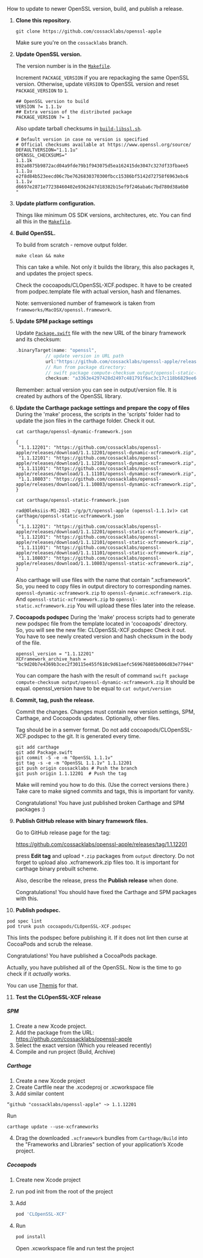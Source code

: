 How to update to newer OpenSSL version, build, and publish a release.

1. **Clone this repository.**

   ```shell
   git clone https://github.com/cossacklabs/openssl-apple
   ```

   Make sure you're on the `cossacklabs` branch.

2. **Update OpenSSL version.**

   The version number is in the [`Makefile`](Makefile).

   Increment `PACKAGE_VERSION` if you are repackaging the same OpenSSL version.
   Otherwise, update `VERSION` to OpenSSL version and reset `PACKAGE_VERSION` to `1`.

   ```
   ## OpenSSL version to build
   VERSION ?= 1.1.1v
   ## Extra version of the distributed package
   PACKAGE_VERSION ?= 1
   ```

   Also update tarball checksums in [`build-libssl.sh`](build-libssl.sh).
   ```
   # Default version in case no version is specified
   # Official checksums available at https://www.openssl.org/source/
   DEFAULTVERSION="1.1.1u"
   OPENSSL_CHECKSUMS="
   1.1.1k 892a0875b9872acd04a9fde79b1f943075d5ea162415de3047c327df33fbaee5
   1.1.1u e2f8d84b523eecd06c7be7626830370300fbcc15386bf5142d72758f6963ebc6
   1.1.1v d6697e2871e77238460402e9362d47d18382b15ef9f246aba6c7bd780d38a6b0
   "
   ```

3. **Update platform configuration.**

   Things like minimum OS SDK versions, architectures, etc.
   You can find all this in the [`Makefile`](Makefile).

4. **Build OpenSSL.**

   To build from scratch - remove output folder.

   ```shell
   make clean && make
   ```

   This can take a while.
   Not only it builds the library, this also packages it,
   and updates the project specs.

   Check the cocoapods/CLOpenSSL-XCF.podspec. It have to be created from podpec.template file with actual version, hash and filenames.

   Note: semversioned number of framework is taken from ```frameworks/MacOSX/openssl.framework```.


5. **Update SPM package settings**

	 Update [`Package.swift`](Package.swift) file with the new URL of the binary framework and its checksum:

   ```swift
   .binaryTarget(name: "openssl",
              // update version in URL path
              url:"https://github.com/cossacklabs/openssl-apple/releases/download/1.1.12201/openssl-static-xcframework.zip",
              // Run from package directory:
              // swift package compute-checksum output/openssl-static-xcframework.zip
              checksum: "a3363e4297428d2497c481791f6ac3c17c118b6829ee6246781efe0a3593ae16"),
   ```
   Remember: actual version you can see in output/version file. It is created by authors of the OpenSSL library.

6. **Update the Carthage package settings and prepare the copy of files**
   During the 'make' process, the scripts in the 'scripts' folder had to update the json files in the carthage folder. Check it out.

   `cat carthage/openssl-dynamic-framework.json`
   ```
   {
    "1.1.12201": "https://github.com/cossacklabs/openssl-apple/releases/download/1.1.12201/openssl-dynamic-xcframework.zip",
    "1.1.12101": "https://github.com/cossacklabs/openssl-apple/releases/download/1.1.12101/openssl-dynamic-xcframework.zip",
    "1.1.11101": "https://github.com/cossacklabs/openssl-apple/releases/download/1.1.11101/openssl-dynamic-xcframework.zip",
    "1.1.10803": "https://github.com/cossacklabs/openssl-apple/releases/download/1.1.10803/openssl-dynamic-xcframework.zip",
   }
   ```

   `cat carthage/openssl-static-framework.json`
   ```
   rad@Oleksiis-M1-2021 ~/g/p/t/openssl-apple (openssl-1.1.1v)> cat carthage/openssl-static-xcframework.json
   {
    "1.1.12201": "https://github.com/cossacklabs/openssl-apple/releases/download/1.1.12201/openssl-static-xcframework.zip",
    "1.1.12101": "https://github.com/cossacklabs/openssl-apple/releases/download/1.1.12101/openssl-static-xcframework.zip",
    "1.1.11101": "https://github.com/cossacklabs/openssl-apple/releases/download/1.1.11101/openssl-static-xcframework.zip",
    "1.1.10803": "https://github.com/cossacklabs/openssl-apple/releases/download/1.1.10803/openssl-static-xcframework.zip",
   }
   ```

   Also carthage will use files with the name that contain ".xcframework". So, you need to copy files in output directory to corresponding names.
   `openssl-dynamic-xcframework.zip` to `openssl-dynamic.xcframework.zip`.
   And `openssl-static-xcframework.zip` to `openssl-static.xcframework.zip`
   You will upload these files later into the release.

7. **Cocoapods podspec**
   During the 'make' process scripts had to generate new podspec file from the template located in 'cocoapods' directory.
   So, you will see the new file: CLOpenSSL-XCF.podspec
   Check it out. You have to see newly created version and hash checksum in the body of the file.
   ```
   openssl_version = "1.1.12201"
   XCFramework_archive_hash = "bc9d20b7e4369b3cec2f30115e455f610c9d61aefc569676805b006d83e77944"
   ```

   You can compare the hash with the result of command `swift package compute-checksum output/openssl-dynamic-xcframework.zip`
   It should be equal.
   openssl_version have to be equal to `cat output/version`

8. **Commit, tag, push the release.**

   Commit the changes. Changes must contain new version settings, SPM, Carthage, and Cocoapods updates. Optionally, other files.

   Tag should be in a semver format. Do not add cocoapods/CLOpenSSL-XCF.podspec to the git. It is generated every time.

   ```shell
   git add carthage
   git add Package.swift
   git commit -S -e -m "OpenSSL 1.1.1v"
   git tag -s -e -m "OpenSSL 1.1.1v" 1.1.12201
   git push origin cossacklabs # Push the branch
   git push origin 1.1.12201  # Push the tag
   ```

   Make will remind you how to do this.
   (Use the correct versions there.)
   Take care to make signed commits and tags, this is important for vanity.

   Congratulations!
   You have just published broken Carthage and SPM packages :)

9. **Publish GitHub release with binary framework files.**

   Go to GitHub release page for the tag:

   https://github.com/cossacklabs/openssl-apple/releases/tag/1.1.12201

   press **Edit tag** and upload `*.zip` packages from `output` directory. Do not forget to upload also .xcframework.zip files too. It is important for carthage binary prebuilt scheme.

   Also, describe the release, press the **Publish release** when done.

   Congratulations!
   You should have fixed the Carthage and SPM packages with this.

10. **Publish podspec.**

   ```shell
   pod spec lint
   pod trunk push cocoapods/CLOpenSSL-XCF.podspec
   ```

   This lints the podspec before publishing it.
   If it does not lint then curse at CocoaPods and scrub the release.

   Congratulations!
   You have published a CocoaPods package.

Actually, you have published all of the OpenSSL.
Now is the time to go check if it *actually* works.

You can use [Themis](https://github.com/cossacklabs/themis) for that.

11. **Test the CLOpenSSL-XCF release**

   ##### SPM

  1. Create a new Xcode project.
  2. Add the package from the URL: https://github.com/cossacklabs/openssl-apple
  3. Select the exact version (Which you released recently)
  4. Compile and run project (Build, Archive)

   ##### Carthage
  1. Create a new Xcode project
  2. Create Cartfile near the .xcodeproj or .xcworkspace file
  3. Add similar content
  ```
  “github "cossacklabs/openssl-apple" ~> 1.1.12201
  ```

  Run

  ```
  carthage update --use-xcframeworks
  ```

  4. Drag the downloaded `.xcframework` bundles from `Carthage/Build` into the "Frameworks and Libraries" section of your application’s Xcode project.

  ##### Cocoapods
  1. Create new Xcode project
  2. run pod init from the root of the project
  3. Add

      ```bash
      pod 'CLOpenSSL-XCF'
      ```

  4. Run

      ```bash
      pod install
      ```

      Open .xcworkspace file and run test the project


